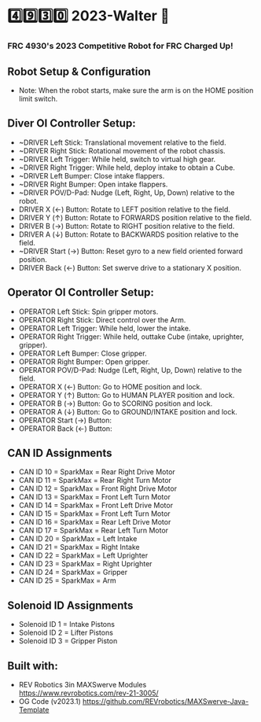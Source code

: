 # :four::nine::three::zero: 2023-Walter :robot:

### FRC 4930's 2023 Competitive Robot for FRC Charged Up!

## Robot Setup & Configuration
* Note: When the robot starts, make sure the arm is on the HOME position limit switch.

## Diver OI Controller Setup:
* ~DRIVER Left Stick: Translational movement relative to the field.
* ~DRIVER Right Stick: Rotational movement of the robot chassis.
* ~DRIVER Left Trigger: While held, switch to virtual high gear.
* ~DRIVER Right Trigger: While held, deploy intake to obtain a Cube.
* ~DRIVER Left Bumper: Close intake flappers.
* ~DRIVER Right Bumper: Open intake flappers.
* ~DRIVER POV/D-Pad: Nudge (Left, Right, Up, Down) relative to the robot.
* DRIVER X (←) Button: Rotate to LEFT position relative to the field.
* DRIVER Y (↑) Button: Rotate to FORWARDS position relative to the field.
* DRIVER B (→) Button: Rotate to RIGHT position relative to the field.
* DRIVER A (↓) Button: Rotate to BACKWARDS position relative to the field.
* ~DRIVER Start (→) Button: Reset gyro to a new field oriented forward position.
* DRIVER Back (←) Button: Set swerve drive to a stationary X position.

## Operator OI Controller Setup:
* OPERATOR Left Stick: Spin gripper motors.
* OPERATOR Right Stick: Direct control over the Arm.
* OPERATOR Left Trigger: While held, lower the intake.
* OPERATOR Right Trigger: While held, outtake Cube (intake, uprighter, gripper).
* OPERATOR Left Bumper: Close gripper.
* OPERATOR Right Bumper: Open gripper.
* OPERATOR POV/D-Pad: Nudge (Left, Right, Up, Down) relative to the field.
* OPERATOR X (←) Button: Go to HOME position and lock.
* OPERATOR Y (↑) Button: Go to HUMAN PLAYER position and lock.
* OPERATOR B (→) Button: Go to SCORING position and lock.
* OPERATOR A (↓) Button: Go to GROUND/INTAKE position and lock.
* OPERATOR Start (→) Button:
* OPERATOR Back (←) Button:

## CAN ID Assignments
* CAN ID 10 = SparkMax = Rear Right Drive Motor
* CAN ID 11 = SparkMax = Rear Right Turn Motor
* CAN ID 12 = SparkMax = Front Right Drive Motor
* CAN ID 13 = SparkMax = Front Left Turn Motor
* CAN ID 14 = SparkMax = Front Left Drive Motor
* CAN ID 15 = SparkMax = Front Left Turn Motor
* CAN ID 16 = SparkMax = Rear Left Drive Motor
* CAN ID 17 = SparkMax = Rear Left Turn Motor
* CAN ID 20 = SparkMax = Left Intake
* CAN ID 21 = SparkMax = Right Intake
* CAN ID 22 = SparkMax = Left Uprighter
* CAN ID 23 = SparkMax = Right Uprighter
* CAN ID 24 = SparkMax = Gripper
* CAN ID 25 = SparkMax = Arm

## Solenoid ID Assignments
* Solenoid ID 1 = Intake Pistons
* Solenoid ID 2 = Lifter Pistons
* Solenoid ID 3 = Gripper Piston

## Built with:
* REV Robotics 3in MAXSwerve Modules https://www.revrobotics.com/rev-21-3005/
* OG Code (v2023.1) https://github.com/REVrobotics/MAXSwerve-Java-Template
